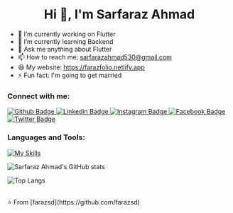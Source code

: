 
 <h1 align="center">Hi 👋, I'm Sarfaraz Ahmad</h1>

- 🔭 I’m currently working on Flutter
- 🌱 I’m currently learning Backend
- 💬 Ask me anything about Flutter 
- 📫 How to reach me: sarfarazahmad530@gmail.com
- 😄 My website: https://farazfolio.netlify.app
- ⚡ Fun fact: I'm going to get married
  
### Connect with me:
<div id="badges">
  <a href="https://github.com/farazsd">
    <img src="https://img.shields.io/badge/Github-white?style=for-the-badge&logo=Github&logoColor=black" alt="Github Badge"/>
  </a>
   <a href="https://www.linkedin.com/in/sarfaraz-ahmad-0727b5148">
    <img src="https://img.shields.io/badge/linkedin-blue?style=for-the-badge&logo=linkedin&logoColor=white" alt="Linkedin Badge"/>
  </a>
   <a href="https://www.instagram.com/farazsid530">
    <img src="https://img.shields.io/badge/Instagram-purple?style=for-the-badge&logo=instagram&logoColor=white" alt="Instagram Badge"/>
  </a>
   <a href="https://www.facebook.com/people/Faraz-Siddiqui/100009761079343">
    <img src="https://img.shields.io/badge/Facebook-blue?style=for-the-badge&logo=facebook&logoColor=white" alt="Facebook Badge"/>
  </a>
   <a href="https://twitter.com/sarfarazahmad13">
    <img src="https://img.shields.io/badge/Twitter-blue?style=for-the-badge&logo=twitter&logoColor=white" alt="Twitter Badge"/>
  </a>
</div>

### Languages and Tools:
[![My Skills](https://skillicons.dev/icons?i=flutter,dart,firebase,nodejs,mongodb,github,git,postman)](https://skillicons.dev)

![Sarfaraz Ahmad's GitHub stats](https://github-readme-stats.vercel.app/api?username=farazsd&show_icons=true&theme=dark)

![Top Langs](https://github-readme-stats.vercel.app/api/top-langs/?username=farazsd&theme=dark)


<br>
⭐️ From [farazsd](https://github.com/farazsd)
